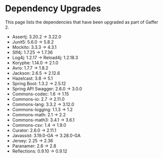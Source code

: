# Dependency Upgrades

This page lists the dependencies that have been upgraded as part of Gaffer 2.

 - Assertj: 3.20.2 -> 3.22.0
 - Junit5: 5.6.0 -> 5.8.2
 - Mockito: 3.3.3 -> 4.3.1
 - Slf4j: 1.7.25 -> 1.7.36
 - Log4j: 1.2.17 -> Reload4j: 1.2.18.3
 - Koryphe: 1.14.0 -> 2.1.0
 - Avro: 1.7.7 -> 1.8.2
 - Jackson: 2.6.5 -> 2.12.6
 - Hazelcast: 3.8 -> 5.1
 - Spring Boot: 1.3.2 -> 2.5.12
 - Spring API Swagger: 2.6.0 -> 3.0.0
 - Commons-codec: 1.6 -> 1.15
 - Commons-io: 2.7 -> 2.11.0
 - Commons-lang: 3.3.2 -> 3.12.0
 - Commons-logging: 1.1.3 -> 1.2
 - Commons-math: 2.1 -> 2.2
 - Commons-math3: 3.4.1 -> 3.6.1
 - Commons-csv: 1.4 -> 1.9.0
 - Curator: 2.6.0 -> 2.11.1
 - Javassist: 3.19.0-GA -> 3.28.0-GA
 - Jersey: 2.25 -> 2.36
 - Paranamer: 2.6 -> 2.8
 - Reflections: 0.9.10 -> 0.9.12
